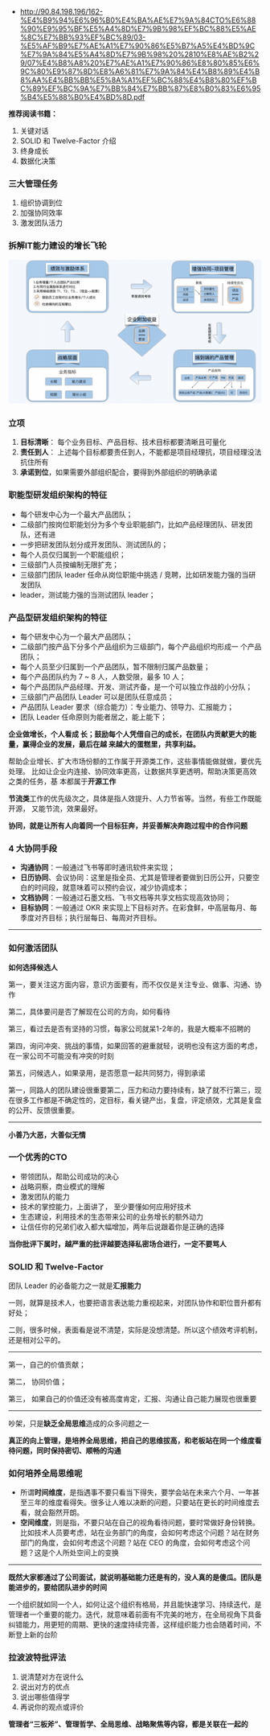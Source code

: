 - http://90.84.198.196/162-%E4%B9%94%E6%96%B0%E4%BA%AE%E7%9A%84CTO%E6%88%90%E9%95%BF%E5%A4%8D%E7%9B%98%EF%BC%88%E5%AE%8C%E7%BB%93%EF%BC%89/03-%E5%AF%B9%E7%AE%A1%E7%90%86%E5%B7%A5%E4%BD%9C%E7%9A%84%E5%A4%8D%E7%9B%98%20%2810%E8%AE%B2%29/07%E4%B8%A8%20%E7%AE%A1%E7%90%86%E8%80%85%E6%9C%80%E9%87%8D%E8%A6%81%E7%9A%84%E4%B8%89%E4%B8%AA%E4%BB%BB%E5%8A%A1%EF%BC%88%E4%B8%80%EF%BC%89%EF%BC%9A%E7%BB%84%E7%BB%87%E8%B0%83%E6%95%B4%E5%88%B0%E4%BD%8D.pdf

**推荐阅读书籍：** 

1. 关键对话
2. SOLID 和 Twelve-Factor 介绍
3. 终身成长
4. 数据化决策

### 三大管理任务

1. 组织协调到位
2. 加强协同效率
3. 激发团队活力

### 拆解IT能力建设的增长飞轮

![image-20210310233330795](CTO复盘/image-20210310233330795.png)

### 立项

1. **目标清晰**： 每个业务目标、产品目标、技术目标都要清晰且可量化
2. **责任到人**： 上述每个目标都要责任到人，不能都是项目经理抗，项目经理没法抗住所有
3. **承诺到位**，如果需要外部组织配合，要得到外部组织的明确承诺

### 职能型研发组织架构的特征

- 每个研发中心为一个最大产品团队；
- 二级部门按岗位职能划分为多个专业职能部门，比如产品经理团队、研发团队，还有进
- 一步把研发团队划分成开发团队、测试团队的；
- 每个人员仅归属到一个职能组织；
- 三级部门人员按编制无限扩充；
- 三级部门团队 leader 任命从岗位职能中挑选 / 竞聘，比如研发能力强的当研发团队
- leader，测试能力强的当测试团队 leader；

### 产品型研发组织架构的特征

- 每个研发中心为一个最大产品团队；
- 二级部门按产品下分多个产品组织为三级部门，每个产品组织均形成一 个产品团队；
- 每个人员至少归属到一个产品团队，暂不限制归属产品数量；
- 每个产品团队约为 7 ~ 8 人，人数受限，最多 10 人；
- 每个产品团队产品经理、开发、测试齐备，是一个可以独立作战的小分队；
- 三级部门产品团队 Leader 可以是团队任意成员；
- 产品团队 Leader 要求（综合能力）：专业能力、领导力、汇报能力；
- 团队 Leader 任命原则为能者居之，能上能下；

**企业做增长，个人看成 长；鼓励每个人凭借自己的成长，在团队内贡献更大的能量，赢得企业的发展，最后在越 来越大的蛋糕里，共享利益。**

帮助企业增长、扩大市场份额的工作属于开源类工作，这些事情能做就做，要优先处理。 比如让企业内连接、协同效率更高，让数据共享更透明，帮助决策更高效之类的任务，基 本都属于**开源工作**

**节流类**工作的优先级次之，具体是指人效提升、人力节省等。当然，有些工作既能开源， 又能节流，效果最好。

**协同，就是让所有人向着同一个目标狂奔，并妥善解决奔跑过程中的合作问题**

### 4 大协同手段

- **沟通协同**：一般通过飞书等即时通讯软件来实现；
- **日历协同**、会议协同：这里是指全员、尤其是管理者要做到日历公开，只要空白的时间段，就意味着可以预约会议，减少协调成本；
- **文档协同**：一般通过石墨文档、飞书文档等共享文档实现高效协同；
- **目标协同**：一般通过 OKR 来实现上下目标对齐。在彩食鲜，中高层每月、每季度对齐目标；执行层每日、每周对齐目标。

---

### 如何激活团队

**如何选择候选人**

第一，要关注这方面内容，意识方面要有，而不仅仅是关注专业、做事、沟通、协作

第二，具体要问是否了解现在公司的方向，如何看待

第三，看过去是否有坚持的习惯，每家公司就呆1-2年的，我是大概率不招聘的

第四，询问冲突、挑战的事情，如果回答的避重就轻，说明也没有这方面的考虑，在一家公司不可能没有冲突的时刻

第五，问候选人，如果录用，是否愿意一起共同努力，得到承诺



第一，同路人的团队建设很重要第二，压力和动力要持续有，缺了就不行第三，现在很多工作都是不确定性的，定目标，看关键产出，复盘，评定绩效，尤其是复盘的公开、反馈很重要。

---



**小善乃大恶，大善似无情**

### 一个优秀的CTO

- 带领团队，帮助公司成功的决心
-  战略洞察，商业模式的理解
-  激发团队的能力
- 技术的掌控能力，上面讲了， 至少要懂如何应用好技术
- 生态建设，利用技术的生态带来公司的业务增长的额外动力
- 让信任你的兄弟们收入都大幅增加，两年后说跟着你是正确的选择

**当你批评下属时，越严重的批评越要选择私密场合进行，一定不要骂人**

### SOLID 和 Twelve-Factor



团队 Leader 的必备能力之一就是**汇报能力**

一则，就算是技术人，也要把语言表达能力重视起来，对团队协作和职位晋升都有好处；

二则，很多时候，表面看是说不清楚，实际是没想清楚。所以这个绩效考评机制，还是相对公平的。

---

第一，自己的价值贡献；

第二， 协同价值； 

第三， 如果自己的价值还没有被高度肯定，汇报、沟通让自己能力展现也很重要

---

吵架，只是**缺乏全局思维**造成的众多问题之一

**真正的向上管理，是培养全局思维，把自己的思维拔高，和老板站在同一个维度看待问题，同时保持密切、顺畅的沟通**

### 如何培养全局思维呢

- 所谓**时间维度**，是指遇事不要只看当下得失，要学会站在未来六个月、一年甚至三年的维度看得失。很多让人难以决断的问题，只要站在更长的时间维度去看，就会豁然开朗。
- **空间维度**，则是指，不要只站在自己的视角看待问题，要时常做好身份转换。比如技术人员要考虑，站在业务部门的角度，会如何考虑这个问题？站在财务部门的角度，会如何考虑这个问题？站在 CEO 的角度，会如何考虑这个问题？这是个人所处空间上的变换

---

**既然大家都通过了公司面试，就说明基础能力还是有的，没人真的是傻瓜。团队是能进步的，要给团队进步的时间**



一个组织就如同一个人，如何让这个组织有格局，并且能快速学习、持续迭代，是管理者一个重要的能力。迭代，就意味着前面有不完美的地方，在全局视角下具备纠错能力，用更短的周期、更快的速度持续完善，这样组织能力也会随着时间，不断登上新的台阶



### 拉波波特批评法

1. 说清楚对方在说什么
2. 说出对方的优点
3. 说出哪些值得学
4. 再说你的观点或评价

**管理者“三板斧”、管理哲学、全局思维、战略聚焦等内容，都是关联在一起的**